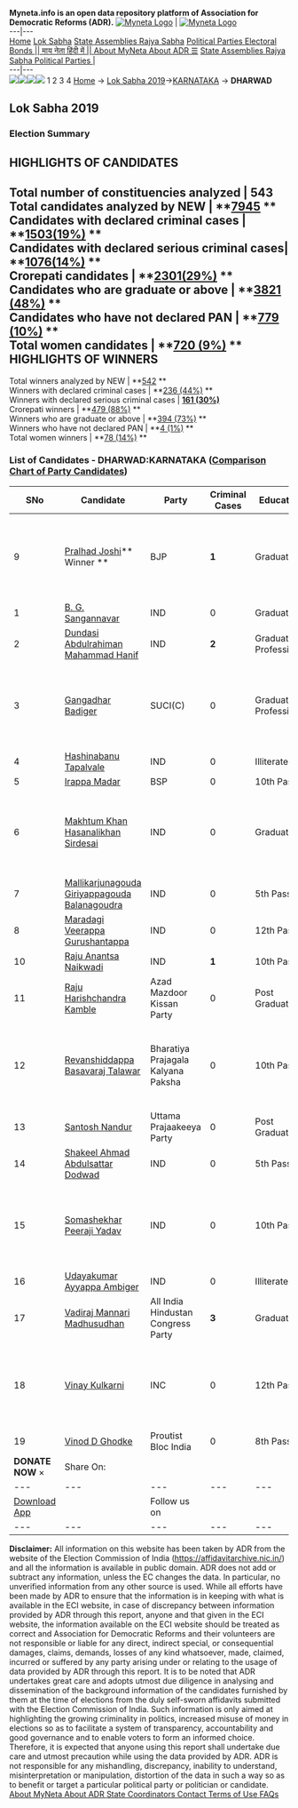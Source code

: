 **Myneta.info is an open data repository platform of Association for Democratic Reforms (ADR).**
[![Myneta Logo](https://www.myneta.info/lib/img/myneta-logo.png)](https://www.myneta.info/) | [![Myneta Logo](https://www.myneta.info/lib/img/adr-logo.png)](https://adrindia.org)  
---|---  
[Home](https://www.myneta.info/) [Lok Sabha](https://www.myneta.info/#ls "Lok Sabha") [ State Assemblies ](https://www.myneta.info/#sa "State Assemblies") [Rajya Sabha](https://www.myneta.info/#rs "Rajya Sabha") [Political Parties ](https://www.myneta.info/party "Political Parties") [ Electoral Bonds ](https://www.myneta.info/electoral_bonds "Electoral Bonds") [ || माय नेता हिंदी में || ](https://translate.google.co.in/translate?prev=hp&hl=en&js=y&u=www.myneta.info&sl=en&tl=hi&history_state0=) [ About MyNeta ](https://adrindia.org/content/about-myneta) [ About ADR ](https://adrindia.org/about-adr/who-we-are) [☰](javascript:void\(0\))
[ State Assemblies ](https://www.myneta.info/#sa "State Assemblies") [ Rajya Sabha ](https://www.myneta.info/#rs "Rajya Sabha") [ Political Parties ](https://www.myneta.info/party "Political Parties")
|   
---|---  
![](https://www.myneta.info/lib/img/banner/banner-1.png)![](https://www.myneta.info/lib/img/banner/banner-2.png)![](https://www.myneta.info/lib/img/banner/banner-3.png)![](https://www.myneta.info/lib/img/banner/banner-4.png)
1  2  3  4 
[Home](https://www.myneta.info/) → [Lok Sabha 2019](https://www.myneta.info/LokSabha2019/)→[KARNATAKA](https://www.myneta.info/LokSabha2019/index.php?action=show_constituencies&state_id=43) → **DHARWAD**
### 
## Lok Sabha 2019
###  Election Summary 
HIGHLIGHTS OF CANDIDATES  
---  
Total number of constituencies analyzed |  543   
Total candidates analyzed by NEW | **[7945](https://www.myneta.info/LokSabha2019/index.php?action=summary&subAction=candidates_analyzed&sort=candidate#summary) **  
Candidates with declared criminal cases | **[1503(19%)](https://www.myneta.info/LokSabha2019/index.php?action=summary&subAction=crime&sort=candidate#summary) **  
Candidates with declared serious criminal cases| **[1076(14%)](https://www.myneta.info/LokSabha2019/index.php?action=summary&subAction=serious_crime&sort=candidate#summary) **  
Crorepati candidates | **[2301(29%)](https://www.myneta.info/LokSabha2019/index.php?action=summary&subAction=crorepati&sort=candidate#summary) **  
Candidates who are graduate or above | **[3821 (48%)](https://www.myneta.info/LokSabha2019/index.php?action=summary&subAction=education&sort=candidate#summary) **  
Candidates who have not declared PAN | **[779 (10%)](https://www.myneta.info/LokSabha2019/index.php?action=summary&subAction=without_pan&sort=candidate#summary) **  
Total women candidates | **[720 (9%)](https://www.myneta.info/LokSabha2019/index.php?action=summary&subAction=women_candidate&sort=candidate#summary) **  
HIGHLIGHTS OF WINNERS  
---  
Total winners analyzed by NEW | **[542](https://www.myneta.info/LokSabha2019/index.php?action=summary&subAction=winner_analyzed&sort=candidate#summary) **  
Winners with declared criminal cases | **[236 (44%)](https://www.myneta.info/LokSabha2019/index.php?action=summary&subAction=winner_crime&sort=candidate#summary) **  
Winners with declared serious criminal cases | **[161 (30%)](https://www.myneta.info/LokSabha2019/index.php?action=summary&subAction=winner_serious_crime&sort=candidate#summary)**  
Crorepati winners | **[479 (88%)](https://www.myneta.info/LokSabha2019/index.php?action=summary&subAction=winner_crorepati&sort=candidate#summary) **  
Winners who are graduate or above | **[394 (73%)](https://www.myneta.info/LokSabha2019/index.php?action=summary&subAction=winner_education&sort=candidate#summary) **  
Winners who have not declared PAN | **[4 (1%)](https://www.myneta.info/LokSabha2019/index.php?action=summary&subAction=winner_without_pan&sort=candidate#summary) **  
Total women winners | **[78 (14%)](https://www.myneta.info/LokSabha2019/index.php?action=summary&subAction=winner_women&sort=candidate#summary) **  
### List of Candidates - DHARWAD:KARNATAKA ([Comparison Chart of Party Candidates](https://www.myneta.info/LokSabha2019/comparisonchart.php?constituency_id=626))
SNo | Candidate| Party| Criminal Cases| Education| Age| Total Assets| Liabilities  
---|---|---|---|---|---|---|---  
9  | [Pralhad Joshi](https://www.myneta.info/LokSabha2019/candidate.php?candidate_id=10408)** Winner ** | BJP | **1** | Graduate| 56 | ![](https://myneta.info/image_v2.php?myneta_folder=LokSabha2019&candidate_id=10408&col=ta) | ![](https://myneta.info/image_v2.php?myneta_folder=LokSabha2019&candidate_id=10408&col=lia)  
1  | [B. G. Sangannavar](https://www.myneta.info/LokSabha2019/candidate.php?candidate_id=10414) | IND | 0 | Graduate| 36 | Rs 22,68,600 ~ 22 Lacs+ | Rs 0 ~   
2  | [Dundasi Abdulrahiman Mahammad Hanif](https://www.myneta.info/LokSabha2019/candidate.php?candidate_id=10413) | IND | **2** | Graduate Professional| 49 | Rs 3,19,90,000 ~ 3 Crore+ | Rs 4,00,000 ~ 4 Lacs+  
3  | [Gangadhar Badiger](https://www.myneta.info/LokSabha2019/candidate.php?candidate_id=7044) | SUCI(C) | 0 | Graduate Professional| 37 | ![](https://myneta.info/image_v2.php?myneta_folder=LokSabha2019&candidate_id=7044&col=ta) | ![](https://myneta.info/image_v2.php?myneta_folder=LokSabha2019&candidate_id=7044&col=lia)  
4  | [Hashinabanu Tapalvale](https://www.myneta.info/LokSabha2019/candidate.php?candidate_id=10419) | IND | 0 | Illiterate| 55 | Rs 80,000 ~ 80 Thou+ | Rs 0 ~   
5  | [Irappa Madar](https://www.myneta.info/LokSabha2019/candidate.php?candidate_id=10407) | BSP | 0 | 10th Pass| 44 | Rs 3,17,000 ~ 3 Lacs+ | Rs 9,50,000 ~ 9 Lacs+  
6  | [Makhtum Khan Hasanalikhan Sirdesai](https://www.myneta.info/LokSabha2019/candidate.php?candidate_id=10415) | IND | 0 | Graduate| 42 | ![](https://myneta.info/image_v2.php?myneta_folder=LokSabha2019&candidate_id=10415&col=ta) | ![](https://myneta.info/image_v2.php?myneta_folder=LokSabha2019&candidate_id=10415&col=lia)  
7  | [Mallikarjunagouda Giriyappagouda Balanagoudra](https://www.myneta.info/LokSabha2019/candidate.php?candidate_id=7269) | IND | 0 | 5th Pass| 54 | Rs 61,35,260 ~ 61 Lacs+ | Rs 14,00,000 ~ 14 Lacs+  
8  | [Maradagi Veerappa Gurushantappa](https://www.myneta.info/LokSabha2019/candidate.php?candidate_id=10416) | IND | 0 | 12th Pass| 46 | Rs 76,50,000 ~ 76 Lacs+ | Rs 10,00,000 ~ 10 Lacs+  
10  | [Raju Anantsa Naikwadi](https://www.myneta.info/LokSabha2019/candidate.php?candidate_id=7045) | IND | **1** | 10th Pass| 39 | Rs 18,00,000 ~ 18 Lacs+ | Rs 0 ~   
11  | [Raju Harishchandra Kamble](https://www.myneta.info/LokSabha2019/candidate.php?candidate_id=10411) | Azad Mazdoor Kissan Party | 0 | Post Graduate| 35 | Rs 79,835 ~ 79 Thou+ | Rs 0 ~   
12  | [Revanshiddappa Basavaraj Talawar](https://www.myneta.info/LokSabha2019/candidate.php?candidate_id=7266) | Bharatiya Prajagala Kalyana Paksha | 0 | 10th Pass| 28 | ![](https://myneta.info/image_v2.php?myneta_folder=LokSabha2019&candidate_id=7266&col=ta) | ![](https://myneta.info/image_v2.php?myneta_folder=LokSabha2019&candidate_id=7266&col=lia)  
13  | [Santosh Nandur](https://www.myneta.info/LokSabha2019/candidate.php?candidate_id=7046) | Uttama Prajaakeeya Party | 0 | Post Graduate| 40 | Rs 22,81,541 ~ 22 Lacs+ | Rs 1,72,551 ~ 1 Lacs+  
14  | [Shakeel Ahmad Abdulsattar Dodwad](https://www.myneta.info/LokSabha2019/candidate.php?candidate_id=10417) | IND | 0 | 5th Pass| 37 | Rs 3,47,750 ~ 3 Lacs+ | Rs 0 ~   
15  | [Somashekhar Peeraji Yadav](https://www.myneta.info/LokSabha2019/candidate.php?candidate_id=10418) | IND | 0 | 10th Pass| 42 | ![](https://myneta.info/image_v2.php?myneta_folder=LokSabha2019&candidate_id=10418&col=ta) | ![](https://myneta.info/image_v2.php?myneta_folder=LokSabha2019&candidate_id=10418&col=lia)  
16  | [Udayakumar Ayyappa Ambiger](https://www.myneta.info/LokSabha2019/candidate.php?candidate_id=7267) | IND | 0 | Illiterate| 46 | Rs 7,85,161 ~ 7 Lacs+ | Rs 1,29,180 ~ 1 Lacs+  
17  | [Vadiraj Mannari Madhusudhan](https://www.myneta.info/LokSabha2019/candidate.php?candidate_id=10410) | All India Hindustan Congress Party | **3** | Graduate| 49 | Rs 11,35,000 ~ 11 Lacs+ | Rs 0 ~   
18  | [Vinay Kulkarni](https://www.myneta.info/LokSabha2019/candidate.php?candidate_id=10409) | INC | 0 | 12th Pass| 52 | ![](https://myneta.info/image_v2.php?myneta_folder=LokSabha2019&candidate_id=10409&col=ta) | ![](https://myneta.info/image_v2.php?myneta_folder=LokSabha2019&candidate_id=10409&col=lia)  
19  | [Vinod D Ghodke](https://www.myneta.info/LokSabha2019/candidate.php?candidate_id=10412) | Proutist Bloc India | 0 | 8th Pass| 54 | Rs 1,05,000 ~ 1 Lacs+ | Rs 45,000 ~ 45 Thou+  
|  **DONATE NOW** × |  Share On:  | [](https://api.whatsapp.com/send?text=https%3A%2F%2Fmyneta.info%2Fpunjab2022%2Findex.php%3Faction%3Dshow_constituencies%26state_id%3D19) | [](https://www.facebook.com/sharer/sharer.php?u=https%3A%2F%2Fmyneta.info%2Fpunjab2022%2Findex.php%3Faction%3Dshow_constituencies%26state_id%3D19) | [](https://twitter.com/share?url=https%3A%2F%2Fmyneta.info%2Fpunjab2022%2Findex.php%3Faction%3Dshow_constituencies%26state_id%3D19)  
---|---|---|---|---  
| [ Download App ](https://play.google.com/store/apps/details?id=com.webrosoft.myneta1&pcampaignid=pcampaignidMKT-Other-global-all-co-prtnr-py-PartBadge-Mar2515-1) | [](https://play.google.com/store/apps/details?id=com.webrosoft.myneta1&pcampaignid=pcampaignidMKT-Other-global-all-co-prtnr-py-PartBadge-Mar2515-1) |  Follow us on  | [](https://www.facebook.com/adrindia.org/) | [](https://twitter.com/adrspeaks) | [](https://groups.google.com/g/national-election-watch?hl=en&pli=1) | [](https://www.instagram.com/adrspeaks/) | [](https://www.youtube.com/user/adrspeaks) | [](https://sharechat.com/profile/adrspeaks)  
---|---|---|---|---|---|---|---|---  
**Disclaimer:** All information on this website has been taken by ADR from the website of the Election Commission of India (https://affidavitarchive.nic.in/) and all the information is available in public domain. ADR does not add or subtract any information, unless the EC changes the data. In particular, no unverified information from any other source is used. While all efforts have been made by ADR to ensure that the information is in keeping with what is available in the ECI website, in case of discrepancy between information provided by ADR through this report, anyone and that given in the ECI website, the information available on the ECI website should be treated as correct and Association for Democratic Reforms and their volunteers are not responsible or liable for any direct, indirect special, or consequential damages, claims, demands, losses of any kind whatsoever, made, claimed, incurred or suffered by any party arising under or relating to the usage of data provided by ADR through this report. It is to be noted that ADR undertakes great care and adopts utmost due diligence in analysing and dissemination of the background information of the candidates furnished by them at the time of elections from the duly self-sworn affidavits submitted with the Election Commission of India. Such information is only aimed at highlighting the growing criminality in politics, increased misuse of money in elections so as to facilitate a system of transparency, accountability and good governance and to enable voters to form an informed choice. Therefore, it is expected that anyone using this report shall undertake due care and utmost precaution while using the data provided by ADR. ADR is not responsible for any mishandling, discrepancy, inability to understand, misinterpretation or manipulation, distortion of the data in such a way so as to benefit or target a particular political party or politician or candidate. 
[ About MyNeta ](https://adrindia.org/content/about-myneta) [ About ADR ](https://adrindia.org/about-adr/who-we-are) [ State Coordinators ](https://adrindia.org/about-adr/state-coordinators) [ Contact ](https://adrindia.org/contact-us) [ Terms of Use ](https://adrindia.org/content/adr-terms-use) [ FAQs ](https://adrindia.org/content/faqs)
